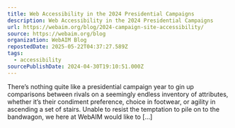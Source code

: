 ```yaml
---
title: Web Accessibility in the 2024 Presidential Campaigns
description: Web Accessibility in the 2024 Presidential Campaigns
url: https://webaim.org/blog/2024-campaign-site-accessibility/
source: https://webaim.org/blog
organization: WebAIM Blog
repostedDate: 2025-05-22T04:37:27.589Z
tags:
  - accessibility
sourcePublishDate: 2024-04-30T19:10:51.000Z
---
```


There’s nothing quite like a presidential campaign year to gin up comparisons between rivals on a seemingly endless inventory of attributes, whether it’s their condiment preference, choice in footwear, or agility in ascending a set of stairs. Unable to resist the temptation to pile on to the bandwagon, we here at WebAIM would like to \[…\]